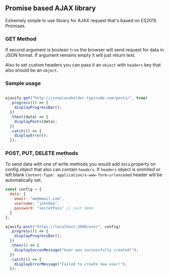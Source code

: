 ## Promise based AJAX library

Extremely simple to use library for AJAX request that's based on ES2015
Promises.

### GET Method

If second argument is boolean `true` the browser will send request for data in
JSON format. If argument remains empty it will just return text.

Also to set custom headers you can pass it an `object` with `headers` key
that also should be an `object`.

### Sample usage

```javascript

ajaxify.get("http://jsonplaceholder.typicode.com/posts/", true)
  .progress(() => {
    displayProgressBar();
  })
  .then((data) => {
    displayPosts(data);
  })
  .catch(() => {
    displayError();
  });

```

### POST, PUT, DELETE methods

To send data with one of write methods you would add `data` property on
config object that also can contain `headers`. If `headers` object is ommited or
left blank `Content-Type: application/x-www-form-urlencoded` header will be
automatically set.

```javascript
const config = {
  data: {
    email: "me@email.com",
    username: "johndoe",
    password: "secretPass" // just demo
  }
};

ajaxify.post("https://localhost:3000/user", config)
  .progress(() => {
    displayProgressBar();
  })
  .then(() => {
    displaySuccesMessage("User was successfully created!");
  })
  .catch(() => {
    displayErrorMessage("Failed to create new user!");
  });

```
